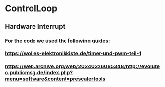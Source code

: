 # ControlLoop

## Hardware Interrupt

### For the code we used the following guides:
### https://wolles-elektronikkiste.de/timer-und-pwm-teil-1
### https://web.archive.org/web/20240226085348/http://evolutec.publicmsg.de/index.php?menu=software&content=prescalertools

